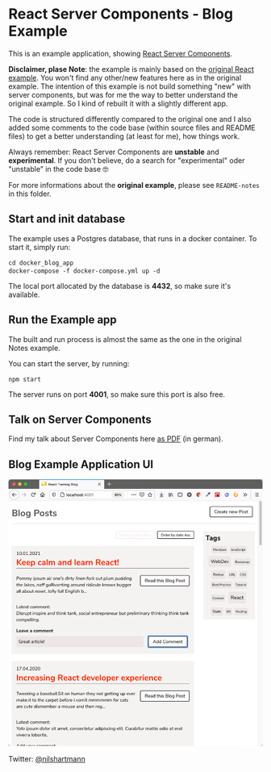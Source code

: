 # React Server Components - Blog Example

This is an example application, showing [React Server Components](https://reactjs.org/server-components).

**Disclaimer, plase Note**: the example is mainly based on the [original React example](https://github.com/reactjs/server-components-demo). 
You won't find any other/new features here as in the original example.
The intention of this example is not build something "new" with server components, but was for me the way to better
understand the original example. So I kind of rebuilt it with a slightly different app.

The code is structured differently compared to the original one and I also added some comments to the code base (within 
source files and README files) to get a better understanding (at least for me), how things work.

Always remember: React Server Components are **unstable** and **experimental**. If you don't believe, do a 
search for "experimental" oder "unstable" in the code base 🤓

For more informations about the **original example**, please see `README-notes` in this folder.

## Start and init database

The example uses a Postgres database, that runs in a docker container. To start it, simply run:

```
cd docker_blog_app
docker-compose -f docker-compose.yml up -d
```

The local port allocated by the database is **4432**, so make sure it's available.

## Run the Example app

The built and run process is almost the same as the one in the original Notes example.

You can start the server, by running:

```
npm start
```

The server runs on port **4001**, so make sure this port is also free.

## Talk on Server Components

Find my talk about Server Components here [as PDF](https://react.schule/wdc2021-server-components) (in german).

## Blog Example Application UI

![Screenshot of the example application](screenshot-blog.png)

Twitter: [@nilshartmann](https://twitter.com/nilshartmann)